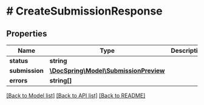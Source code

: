 # # CreateSubmissionResponse

## Properties

Name | Type | Description | Notes
------------ | ------------- | ------------- | -------------
**status** | **string** |  |
**submission** | [**\DocSpring\Model\SubmissionPreview**](SubmissionPreview.md) |  |
**errors** | **string[]** |  | [optional]

[[Back to Model list]](../../README.md#models) [[Back to API list]](../../README.md#endpoints) [[Back to README]](../../README.md)
